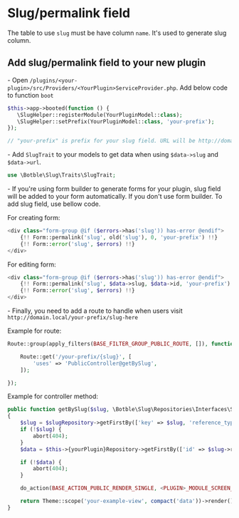 # Slug/permalink field

The table to use `slug` must be have column `name`. It's used to generate slug column.

## Add slug/permalink field to your new plugin

\- Open `/plugins/<your-plugin>/src/Providers/<YourPlugin>ServiceProvider.php`. Add below code to function `boot`

```php
$this->app->booted(function () {
   \SlugHelper::registerModule(YourPluginModel::class);
   \SlugHelper::setPrefix(YourPluginModel::class, 'your-prefix');
});

// "your-prefix" is prefix for your slug field. URL will be http://domain.local/your-prefix/slug-here
```

\- Add `SlugTrait` to your models to get data when using `$data->slug` and `$data->url`.

```php
use \Botble\Slug\Traits\SlugTrait;
```

\- If you're using form builder to generate forms for your plugin, slug field will be added to your form automatically.
If you don't use form builder. To add slug field, use bellow code.

For creating form:

```php
<div class="form-group @if ($errors->has('slug')) has-error @endif">
    {!! Form::permalink('slug', old('slug'), 0, 'your-prefix') !!}
    {!! Form::error('slug', $errors) !!}
</div>
```

For editing form:

```php
<div class="form-group @if ($errors->has('slug')) has-error @endif">
    {!! Form::permalink('slug', $data->slug, $data->id, 'your-prefix') !!}
    {!! Form::error('slug', $errors) !!}
</div>
```

\- Finally, you need to add a route to handle when users visit `http://domain.local/your-prefix/slug-here`

Example for route:

```php
Route::group(apply_filters(BASE_FILTER_GROUP_PUBLIC_ROUTE, []), function () {

    Route::get('/your-prefix/{slug}', [
        'uses' => 'PublicController@getBySlug',
    ]);

});
```

Example for controller method:

```php
public function getBySlug($slug, \Botble\Slug\Repositories\Interfaces\SlugInterface $slugRepository)
{
    $slug = $slugRepository->getFirstBy(['key' => $slug, 'reference_type' => YourModel::class]);
    if (!$slug) {
        abort(404);
    }
    $data = $this->{yourPlugin}Repository->getFirstBy(['id' => $slug->reference_id]);

    if (!$data) {
        abort(404);
    }

    do_action(BASE_ACTION_PUBLIC_RENDER_SINGLE, <PLUGIN>_MODULE_SCREEN_NAME, $data);

    return Theme::scope('your-example-view', compact('data'))->render();
}
```

